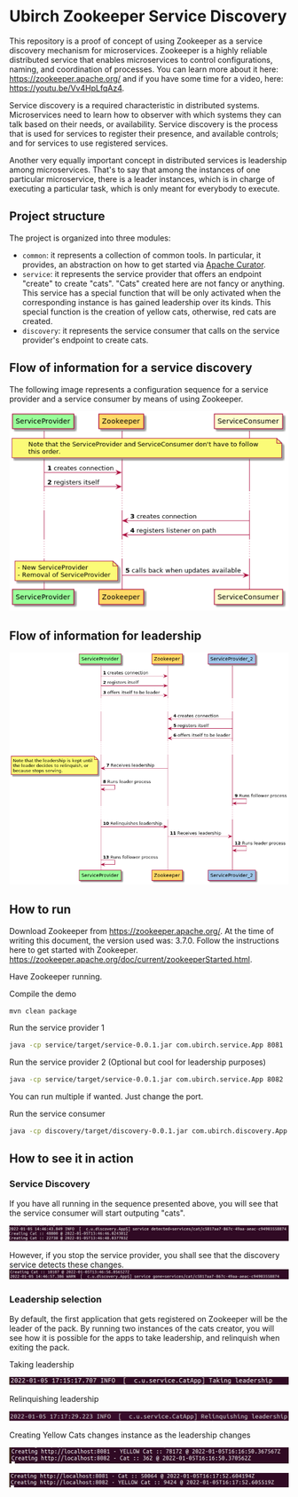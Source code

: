 # Ubirch Zookeeper Service Discovery

This repository is a proof of concept of using Zookeeper as a service discovery mechanism for microservices. Zookeeper is a highly reliable distributed service that enables microservices to control configurations, naming, and coordination of processes. You can learn more about it here:  https://zookeeper.apache.org/ and if you have some time for a video, here: https://youtu.be/Vv4HpLfqAz4.

Service discovery is a required characteristic in distributed systems. Microservices need to learn how to observer with which systems they can talk based on their needs, or availability. Service discovery is the process that is used for services to register their presence, and available controls; and for services to use registered services. 

Another very equally important concept in distributed services is leadership among microservices. That's to say that among the instances of one particular microservice, there is a leader instances, which is in charge of executing a particular task, which is only meant for everybody to execute.

## Project structure

The project is organized into three modules:

* `common`: it represents a collection of common tools. In particular, it provides, an abstraction on how to get started via [Apache Curator](https://curator.apache.org/).
* `service`: it represents the service provider that offers an endpoint "create" to create "cats". "Cats" created here are not fancy or anything. This service has a special function that will be only activated when the corresponding instance is has gained leadership over its kinds. This special function is the creation of yellow cats, otherwise, red cats are created.
* `discovery`: it represents the service consumer that calls on the service provider's endpoint to create cats.

## Flow of information for a service discovery

The following image represents a configuration sequence for a service provider and a service consumer by means of using Zookeeper.

![Sequence](assets/sequence.png)

## Flow of information for leadership

![Leadership](assets/leadership.png)

## How to run

Download Zookeeper from https://zookeeper.apache.org/. At the time of writing this document, the version used was: 3.7.0. Follow the instructions here to get started with Zookeeper. https://zookeeper.apache.org/doc/current/zookeeperStarted.html.

Have Zookeeper running.

Compile the demo
```bash
mvn clean package
```

Run the service provider 1
```bash
java -cp service/target/service-0.0.1.jar com.ubirch.service.App 8081
```

Run the service provider 2 (Optional but cool for leadership purposes) 
```bash
java -cp service/target/service-0.0.1.jar com.ubirch.service.App 8082
```

You can run multiple if wanted. Just change the port.

Run the service consumer
```bash
java -cp discovery/target/discovery-0.0.1.jar com.ubirch.discovery.App
```

## How to see it in action

### Service Discovery

If you have all running in the sequence presented above, you will see that the service consumer will start outputing "cats".

![Cats Creation](assets/cat_creation.png)

However, if you stop the service provider, you shall see that the discovery service detects these changes.
![Cat service gone](assets/cat_service_gone.png)

### Leadership selection

By default, the first application that gets registered on Zookeeper will be the leader of the pack. By running two instances of the cats creator, you will see how it is possible for the apps to take leadership, and relinquish when exiting the pack. 

Taking leadership

![Taking leadership](assets/taking_leadership.png)

Relinquishing leadership

![Relinquishing leadership](assets/relinquish_leadership.png)

Creating Yellow Cats changes instance as the leadership changes

![Leadership on app with port 8081](assets/leadership_on_8081.png)

![Leadership on app with port 8082](assets/leadership_on_8082.png)
